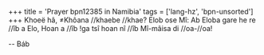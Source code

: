 +++
title = 'Prayer bpn12385 in Namibia'
tags = ['lang-hz', 'bpn-unsorted']
+++
Khoeë hâ, ≠Khôana //khaebe //khae? Elob ose Mî: Ab Eloba gare he re //îb a Elo, Hoan a //îb !ga tsî hoan nî //îb Mî-mâisa di //oa-//oa!

-- Báb

